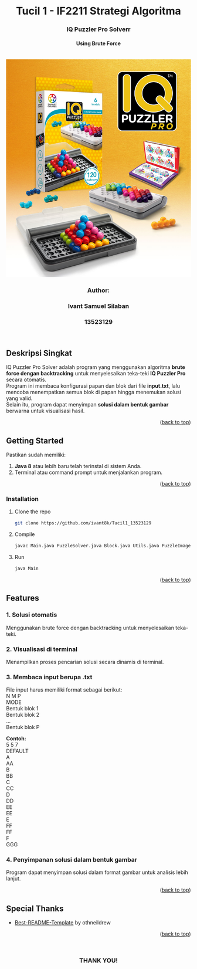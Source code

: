 <!-- Back to Top Link-->
<a name="readme-top"></a>


<br />
<div align="center">
  <h1 align="center">Tucil 1 - IF2211 Strategi Algoritma</h1>

  <p align="center">
    <h3> IQ Puzzler Pro Solverr</h3>
    <h4> Using Brute Force</h4>
    <br/>
   <img src="https://github.com/ivant8k/Tucil1_13523129/blob/main/doc/logo.png"/>
  </p>
</div>

<!-- CONTRIBUTOR -->
<div align="center" id="contributor">
  <strong>
    <h3>Author:</h3>
    <h3>Ivant Samuel Silaban</h3>
    <h3>13523129</h3>
  </strong>
  <br>
</div>

<!-- ABOUT THE PROJECT -->
## Deskripsi Singkat  
IQ Puzzler Pro Solver adalah program yang menggunakan algoritma **brute force dengan backtracking** untuk menyelesaikan teka-teki **IQ Puzzler Pro** secara otomatis.  
Program ini membaca konfigurasi papan dan blok dari file **input.txt**, lalu mencoba menempatkan semua blok di papan hingga menemukan solusi yang valid.  
Selain itu, program dapat menyimpan **solusi dalam bentuk gambar** berwarna untuk visualisasi hasil.

<!-- OPTIONAL LINK OR REFERENCE -->
<!-- <p align="center">
You can explore more on this link ... 
<br>
<a href="https://example.com"> <Strong>THIS LINK</Strong>
</a>
</p> -->

<p align="right">(<a href="#readme-top">back to top</a>)</p>


<!-- GETTING STARTED -->
## Getting Started
Pastikan sudah memiliki:
1. **Java 8** atau lebih baru telah terinstal di sistem Anda.
2. Terminal atau command prompt untuk menjalankan program.

<p align="right">(<a href="#readme-top">back to top</a>)</p>

### Installation

1. Clone the repo
   ```sh
   git clone https://github.com/ivant8k/Tucil1_13523129
   ```
2. Compile
   ```sh
   javac Main.java PuzzleSolver.java Block.java Utils.java PuzzleImageSaver.java
   ```
3. Run
   ```sh
   java Main
   ```

<p align="right">(<a href="#readme-top">back to top</a>)</p>

<!-- FEATURES -->
## Features

### 1. Solusi otomatis

Menggunakan brute force dengan backtracking untuk menyelesaikan teka-teki.

### 2. Visualisasi di terminal

Menampilkan proses pencarian solusi secara dinamis di terminal.

### 3. Membaca input berupa .txt
File input harus memiliki format sebagai berikut:  
N M P  
MODE  
Bentuk blok 1  
Bentuk blok 2  
...  
Bentuk blok P  
  
**Contoh:**  
5 5 7  
DEFAULT  
A  
AA  
B  
BB  
C  
CC  
D  
DD  
EE  
EE  
E  
FF  
FF  
F  
GGG  

### 4. Penyimpanan solusi dalam bentuk gambar

Program dapat menyimpan solusi dalam format gambar untuk analisis lebih lanjut.


<p align="right">(<a href="#readme-top">back to top</a>)</p>

<!-- SPECIAL THANKS AND/OR CREDITS -->
## Special Thanks
- [Best-README-Template](https://github.com/othneildrew/Best-README-Template) by othneildrew

<p align="right">(<a href="#readme-top">back to top</a>)</p>

<br>
<h3 align="center"> THANK YOU! </h3>

<!-- MARKDOWN LINKS & IMAGES -->
<!-- https://www.markdownguide.org/basic-syntax/#reference-style-links -->
[issues-url]: https://github.com/NoHaitch/Tucil1_13522091/issues
[license-shield]: https://img.shields.io/github/license/othneildrew/Best-README-Template.svg?style=for-the-badge
[license-url]: https://github.com/NoHaitch/Tucil1_13522091/blob/main/LICENSE
